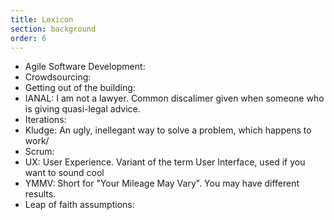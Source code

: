 ```yaml
---
title: Lexicon
section: background
order: 6
---
```

* Agile Software Development:
* Crowdsourcing: 
* Getting out of the building:
* IANAL: I am not a lawyer. Common discalimer given when someone who is giving quasi-legal advice.
* Iterations: 
* Kludge: An ugly, inellegant way to solve a problem, which happens to work/
* Scrum:
* UX: User Experience. Variant of the term User Interface, used if you want to sound cool
* YMMV: Short for "Your Mileage May Vary". You may have different results.
* Leap of faith assumptions:



